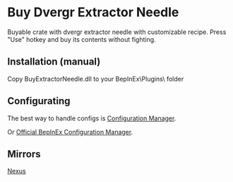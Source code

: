 # Buy Dvergr Extractor Needle

Buyable crate with dvergr extractor needle with customizable recipe. Press "Use" hotkey and buy its contents without fighting.

## Installation (manual)
Copy BuyExtractorNeedle.dll to your BepInEx\Plugins\ folder

## Configurating
The best way to handle configs is [Configuration Manager](https://thunderstore.io/c/valheim/p/shudnal/ConfigurationManager/).

Or [Official BepInEx Configuration Manager](https://valheim.thunderstore.io/package/Azumatt/Official_BepInEx_ConfigurationManager/).

## Mirrors
[Nexus](https://www.nexusmods.com/valheim/mods/2850)